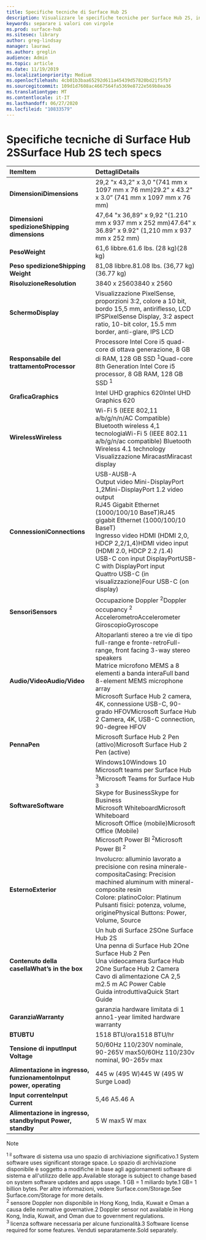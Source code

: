 ```yaml
---
title: Specifiche tecniche di Surface Hub 2S
description: Visualizzare le specifiche tecniche per Surface Hub 2S, incluse le specifiche per la penna, la fotocamera e la batteria mobile facoltativa.
keywords: separare i valori con virgole
ms.prod: surface-hub
ms.sitesec: library
author: greg-lindsay
manager: laurawi
ms.author: greglin
audience: Admin
ms.topic: article
ms.date: 11/19/2019
ms.localizationpriority: Medium
ms.openlocfilehash: 4cb01b3baa65292d611a45439d57820bd21f5fb7
ms.sourcegitcommit: 109d1d7608ac4667564fa5369e8722e569b8ea36
ms.translationtype: MT
ms.contentlocale: it-IT
ms.lasthandoff: 06/27/2020
ms.locfileid: "10833579"
---
```

# <span data-ttu-id="08afd-104">Specifiche tecniche di Surface Hub 2S</span><span class="sxs-lookup"><span data-stu-id="08afd-104">Surface Hub 2S tech specs</span></span>

|**<span data-ttu-id="08afd-105">Item</span><span class="sxs-lookup"><span data-stu-id="08afd-105">Item</span></span>**|**<span data-ttu-id="08afd-106">Dettagli</span><span class="sxs-lookup"><span data-stu-id="08afd-106">Details</span></span>**|
|:------ |:--------- |
|**<span data-ttu-id="08afd-107">Dimensioni</span><span class="sxs-lookup"><span data-stu-id="08afd-107">Dimensions</span></span>**| <span data-ttu-id="08afd-108">29,2 "x 43,2" x 3,0 "(741 mm x 1097 mm x 76 mm)</span><span class="sxs-lookup"><span data-stu-id="08afd-108">29.2" x 43.2" x 3.0” (741 mm x 1097 mm x 76 mm)</span></span> |
|**<span data-ttu-id="08afd-109">Dimensioni spedizione</span><span class="sxs-lookup"><span data-stu-id="08afd-109">Shipping dimensions</span></span>**| <span data-ttu-id="08afd-110">47,64 "x 36,89" x 9,92 "(1.210 mm x 937 mm x 252 mm)</span><span class="sxs-lookup"><span data-stu-id="08afd-110">47.64" x 36.89" x 9.92" (1,210 mm x 937 mm x 252 mm)</span></span>|
|**<span data-ttu-id="08afd-111">Peso</span><span class="sxs-lookup"><span data-stu-id="08afd-111">Weight</span></span>**| <span data-ttu-id="08afd-112">61,6 libbre.</span><span class="sxs-lookup"><span data-stu-id="08afd-112">61.6 lbs.</span></span> <span data-ttu-id="08afd-113">(28 kg)</span><span class="sxs-lookup"><span data-stu-id="08afd-113">(28 kg)</span></span> |
|**<span data-ttu-id="08afd-114">Peso spedizione</span><span class="sxs-lookup"><span data-stu-id="08afd-114">Shipping Weight</span></span>**| <span data-ttu-id="08afd-115">81,08 libbre.</span><span class="sxs-lookup"><span data-stu-id="08afd-115">81.08 lbs.</span></span> <span data-ttu-id="08afd-116">(36,77 kg)</span><span class="sxs-lookup"><span data-stu-id="08afd-116">(36.77 kg)</span></span> |
|**<span data-ttu-id="08afd-117">Risoluzione</span><span class="sxs-lookup"><span data-stu-id="08afd-117">Resolution</span></span>**| <span data-ttu-id="08afd-118">3840 x 2560</span><span class="sxs-lookup"><span data-stu-id="08afd-118">3840 x 2560</span></span> |
|**<span data-ttu-id="08afd-119">Schermo</span><span class="sxs-lookup"><span data-stu-id="08afd-119">Display</span></span>**| <span data-ttu-id="08afd-120">Visualizzazione PixelSense, proporzioni 3:2, colore a 10 bit, bordo 15,5 mm, antiriflesso, LCD IPS</span><span class="sxs-lookup"><span data-stu-id="08afd-120">PixelSense Display, 3:2 aspect ratio, 10-bit color, 15.5 mm border, anti-glare, IPS LCD</span></span> |
|**<span data-ttu-id="08afd-121">Responsabile del trattamento</span><span class="sxs-lookup"><span data-stu-id="08afd-121">Processor</span></span>**| <span data-ttu-id="08afd-122">Processore Intel Core i5 quad-core di ottava generazione, 8 GB di RAM, 128 GB SSD <sup> 1</span><span class="sxs-lookup"><span data-stu-id="08afd-122">Quad-core 8th Generation Intel Core i5 processor, 8 GB RAM, 128 GB SSD <sup>1</span></span></sup> |
|**<span data-ttu-id="08afd-123">Grafica</span><span class="sxs-lookup"><span data-stu-id="08afd-123">Graphics</span></span>**| <span data-ttu-id="08afd-124">Intel UHD graphics 620</span><span class="sxs-lookup"><span data-stu-id="08afd-124">Intel UHD Graphics 620</span></span> |
|**<span data-ttu-id="08afd-125">Wireless</span><span class="sxs-lookup"><span data-stu-id="08afd-125">Wireless</span></span>**| <span data-ttu-id="08afd-126">Wi-Fi 5 (IEEE 802,11 a/b/g/n/n/AC Compatible) Bluetooth wireless 4,1 tecnologia</span><span class="sxs-lookup"><span data-stu-id="08afd-126">Wi-Fi 5 (IEEE 802.11 a/b/g/n/ac compatible) Bluetooth Wireless 4.1 technology</span></span> <br> <span data-ttu-id="08afd-127">Visualizzazione Miracast</span><span class="sxs-lookup"><span data-stu-id="08afd-127">Miracast display</span></span> |
|**<span data-ttu-id="08afd-128">Connessioni</span><span class="sxs-lookup"><span data-stu-id="08afd-128">Connections</span></span>**| <span data-ttu-id="08afd-129">USB-A</span><span class="sxs-lookup"><span data-stu-id="08afd-129">USB-A</span></span> <br> <span data-ttu-id="08afd-130">Output video Mini-DisplayPort 1,2</span><span class="sxs-lookup"><span data-stu-id="08afd-130">Mini-DisplayPort 1.2 video output</span></span> <br> <span data-ttu-id="08afd-131">RJ45 Gigabit Ethernet (1000/100/10 BaseT)</span><span class="sxs-lookup"><span data-stu-id="08afd-131">RJ45 gigabit Ethernet (1000/100/10 BaseT)</span></span> <br> <span data-ttu-id="08afd-132">Ingresso video HDMI (HDMI 2,0, HDCP 2,2/1,4)</span><span class="sxs-lookup"><span data-stu-id="08afd-132">HDMI video input (HDMI 2.0, HDCP 2.2 /1.4)</span></span> <br> <span data-ttu-id="08afd-133">USB-C con input DisplayPort</span><span class="sxs-lookup"><span data-stu-id="08afd-133">USB-C with DisplayPort input</span></span> <br> <span data-ttu-id="08afd-134">Quattro USB-C (in visualizzazione)</span><span class="sxs-lookup"><span data-stu-id="08afd-134">Four USB-C (on display)</span></span> |
|**<span data-ttu-id="08afd-135">Sensori</span><span class="sxs-lookup"><span data-stu-id="08afd-135">Sensors</span></span>**| <span data-ttu-id="08afd-136">Occupazione Doppler <sup> 2</span><span class="sxs-lookup"><span data-stu-id="08afd-136">Doppler occupancy <sup>2</span></span></sup> <br> <span data-ttu-id="08afd-137">Accelerometro</span><span class="sxs-lookup"><span data-stu-id="08afd-137">Accelerometer</span></span> <br> <span data-ttu-id="08afd-138">Giroscopio</span><span class="sxs-lookup"><span data-stu-id="08afd-138">Gyroscope</span></span> |
|**<span data-ttu-id="08afd-139">Audio/Video</span><span class="sxs-lookup"><span data-stu-id="08afd-139">Audio/Video</span></span>**| <span data-ttu-id="08afd-140">Altoparlanti stereo a tre vie di tipo full-range e fronte-retro</span><span class="sxs-lookup"><span data-stu-id="08afd-140">Full-range, front facing 3-way stereo speakers</span></span> <br> <span data-ttu-id="08afd-141">Matrice microfono MEMS a 8 elementi a banda intera</span><span class="sxs-lookup"><span data-stu-id="08afd-141">Full band 8-element MEMS microphone array</span></span> <br> <span data-ttu-id="08afd-142">Microsoft Surface Hub 2 camera, 4K, connessione USB-C, 90-grado HFOV</span><span class="sxs-lookup"><span data-stu-id="08afd-142">Microsoft Surface Hub 2 Camera, 4K, USB-C connection, 90-degree HFOV</span></span> |
|**<span data-ttu-id="08afd-143">Penna</span><span class="sxs-lookup"><span data-stu-id="08afd-143">Pen</span></span>**| <span data-ttu-id="08afd-144">Microsoft Surface Hub 2 Pen (attivo)</span><span class="sxs-lookup"><span data-stu-id="08afd-144">Microsoft Surface Hub 2 Pen (active)</span></span> |
|**<span data-ttu-id="08afd-145">Software</span><span class="sxs-lookup"><span data-stu-id="08afd-145">Software</span></span>**| <span data-ttu-id="08afd-146">Windows10</span><span class="sxs-lookup"><span data-stu-id="08afd-146">Windows 10</span></span> <br> <span data-ttu-id="08afd-147">Microsoft teams per Surface Hub <sup> 3</span><span class="sxs-lookup"><span data-stu-id="08afd-147">Microsoft Teams for Surface Hub <sup>3</span></span></sup> <br> <span data-ttu-id="08afd-148">Skype for Business</span><span class="sxs-lookup"><span data-stu-id="08afd-148">Skype for Business</span></span> <br> <span data-ttu-id="08afd-149">Microsoft Whiteboard</span><span class="sxs-lookup"><span data-stu-id="08afd-149">Microsoft Whiteboard</span></span> <br> <span data-ttu-id="08afd-150">Microsoft Office (mobile)</span><span class="sxs-lookup"><span data-stu-id="08afd-150">Microsoft Office (Mobile)</span></span> <br> <span data-ttu-id="08afd-151">Microsoft Power BI <sup> 2</span><span class="sxs-lookup"><span data-stu-id="08afd-151">Microsoft Power BI <sup>2</span></span></sup> |
|**<span data-ttu-id="08afd-152">Esterno</span><span class="sxs-lookup"><span data-stu-id="08afd-152">Exterior</span></span>**| <span data-ttu-id="08afd-153">Involucro: alluminio lavorato a precisione con resina minerale-composita</span><span class="sxs-lookup"><span data-stu-id="08afd-153">Casing: Precision machined aluminum with mineral-composite resin</span></span> <br> <span data-ttu-id="08afd-154">Colore: platino</span><span class="sxs-lookup"><span data-stu-id="08afd-154">Color: Platinum</span></span> <br> <span data-ttu-id="08afd-155">Pulsanti fisici: potenza, volume, origine</span><span class="sxs-lookup"><span data-stu-id="08afd-155">Physical Buttons: Power, Volume, Source</span></span> |
|**<span data-ttu-id="08afd-156">Contenuto della casella</span><span class="sxs-lookup"><span data-stu-id="08afd-156">What’s in the box</span></span>**| <span data-ttu-id="08afd-157">Un hub di Surface 2S</span><span class="sxs-lookup"><span data-stu-id="08afd-157">One Surface Hub 2S</span></span> <br> <span data-ttu-id="08afd-158">Una penna di Surface Hub 2</span><span class="sxs-lookup"><span data-stu-id="08afd-158">One Surface Hub 2 Pen</span></span>  <br> <span data-ttu-id="08afd-159">Una videocamera Surface Hub 2</span><span class="sxs-lookup"><span data-stu-id="08afd-159">One Surface Hub 2 Camera</span></span> <br> <span data-ttu-id="08afd-160">Cavo di alimentazione CA 2,5 m</span><span class="sxs-lookup"><span data-stu-id="08afd-160">2.5 m AC Power Cable</span></span> <br> <span data-ttu-id="08afd-161">Guida introduttiva</span><span class="sxs-lookup"><span data-stu-id="08afd-161">Quick Start Guide</span></span> |
|**<span data-ttu-id="08afd-162">Garanzia</span><span class="sxs-lookup"><span data-stu-id="08afd-162">Warranty</span></span>**| <span data-ttu-id="08afd-163">garanzia hardware limitata di 1 anno</span><span class="sxs-lookup"><span data-stu-id="08afd-163">1-year limited hardware warranty</span></span> |
|**<span data-ttu-id="08afd-164">BTU</span><span class="sxs-lookup"><span data-stu-id="08afd-164">BTU</span></span>**| <span data-ttu-id="08afd-165">1518 BTU/ora</span><span class="sxs-lookup"><span data-stu-id="08afd-165">1518 BTU/hr</span></span> |
|**<span data-ttu-id="08afd-166">Tensione di input</span><span class="sxs-lookup"><span data-stu-id="08afd-166">Input Voltage</span></span>**| <span data-ttu-id="08afd-167">50/60Hz 110/230V nominale, 90-265V max</span><span class="sxs-lookup"><span data-stu-id="08afd-167">50/60Hz 110/230v nominal, 90-265v max</span></span> |
|**<span data-ttu-id="08afd-168">Alimentazione in ingresso, funzionamento</span><span class="sxs-lookup"><span data-stu-id="08afd-168">Input power, operating</span></span>**| <span data-ttu-id="08afd-169">445 w (495 W)</span><span class="sxs-lookup"><span data-stu-id="08afd-169">445 W (495 W Surge Load)</span></span> |
|**<span data-ttu-id="08afd-170">Input corrente</span><span class="sxs-lookup"><span data-stu-id="08afd-170">Input Current</span></span>**| <span data-ttu-id="08afd-171">5,46 A</span><span class="sxs-lookup"><span data-stu-id="08afd-171">5.46 A</span></span> |
|**<span data-ttu-id="08afd-172">Alimentazione in ingresso, standby</span><span class="sxs-lookup"><span data-stu-id="08afd-172">Input Power, standby</span></span>**| <span data-ttu-id="08afd-173">5 W max</span><span class="sxs-lookup"><span data-stu-id="08afd-173">5 W max</span></span>  |

> [!NOTE]
> <sup><span data-ttu-id="08afd-174">1 il </sup> software di sistema usa uno spazio di archiviazione significativo.</span><span class="sxs-lookup"><span data-stu-id="08afd-174">1</sup> System software uses significant storage space.</span></span> <span data-ttu-id="08afd-175">Lo spazio di archiviazione disponibile è soggetto a modifiche in base agli aggiornamenti software di sistema e all'utilizzo delle app.</span><span class="sxs-lookup"><span data-stu-id="08afd-175">Available storage is subject to change based on system software updates and apps usage.</span></span> <span data-ttu-id="08afd-176">1 GB = 1 miliardo byte.</span><span class="sxs-lookup"><span data-stu-id="08afd-176">1 GB= 1 billion bytes.</span></span> <span data-ttu-id="08afd-177">Per altre informazioni, vedere Surface.com/Storage.</span><span class="sxs-lookup"><span data-stu-id="08afd-177">See Surface.com/Storage for more details.</span></span> <br> <sup><span data-ttu-id="08afd-178">2 </sup> sensore Doppler non disponibile in Hong Kong, India, Kuwait e Oman a causa delle normative governative.</span><span class="sxs-lookup"><span data-stu-id="08afd-178">2</sup> Doppler sensor not available in Hong Kong, India, Kuwait, and Oman  due to government regulations.</span></span>
<br> <sup><span data-ttu-id="08afd-179">3 </sup> licenza software necessaria per alcune funzionalità.</span><span class="sxs-lookup"><span data-stu-id="08afd-179">3</sup> Software license required for some features.</span></span> <span data-ttu-id="08afd-180">Venduti separatamente.</span><span class="sxs-lookup"><span data-stu-id="08afd-180">Sold separately.</span></span><br> 
